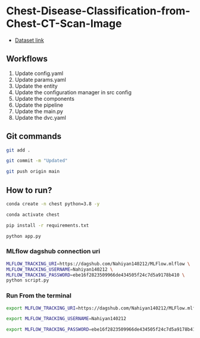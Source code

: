 # Chest-Disease-Classification-from-Chest-CT-Scan-Image

- [Dataset link](https://drive.google.com/drive/folders/1oDabYo1sGHL4p6qQfmXcV5L5FDSuJTF4?usp=sharing)

## Workflows

1. Update config.yaml
2. Update params.yaml
3. Update the entity
4. Update the configuration manager in src config
5. Update the components
6. Update the pipeline 
7. Update the main.py
8. Update the dvc.yaml 


## Git commands

```bash
git add .

git commit -m "Updated"

git push origin main
```

## How to run?

```bash
conda create -n chest python=3.8 -y
```

```bash
conda activate chest
```

```bash
pip install -r requirements.txt
```

```bash
python app.py
```

### MLflow dagshub connection uri
```bash
MLFLOW_TRACKING_URI=https://dagshub.com/Nahiyan140212/MLFlow.mlflow \
MLFLOW_TRACKING_USERNAME=Nahiyan140212 \
MLFLOW_TRACKING_PASSWORD=ebe16f2823509966de434505f24c7d5a9178b410 \
python script.py
```

### Run From the terminal
```bash
export MLFLOW_TRACKING_URI=https://dagshub.com/Nahiyan140212/MLFlow.mlflow

export MLFLOW_TRACKING_USERNAME=Nahiyan140212

export MLFLOW_TRACKING_PASSWORD=ebe16f2823509966de434505f24c7d5a9178b410
```